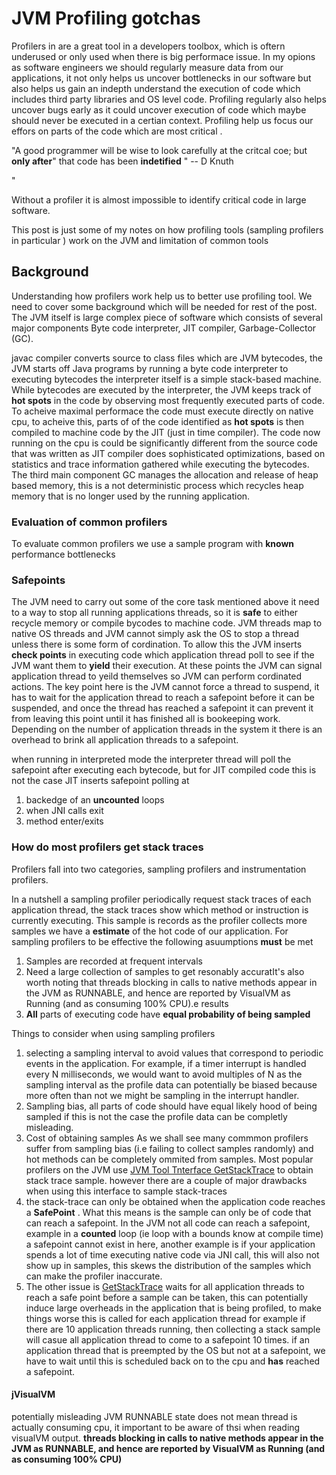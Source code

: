 # JVM Profiling gotchas 
Profilers in are a great tool in a developers toolbox, which is oftern underused or only used when 
there is big performace issue.
In my opions as software engineers we should regularly measure data from our applications, it not only helps us uncover bottlenecks in our software but also helps us gain an indepth understand the execution of code which includes third party libraries and OS level code. Profiling regularly also helps uncover bugs early as it could uncover execution of code which maybe should never be executed in a certian context.
Profiling help us focus our effors on parts of the code which are most critical .

"A good programmer will be wise to look carefully at the critcal coe; but **only after**" that code has been **indetified** " -- D Knuth

"

Without a profiler it is almost impossible to identify critical code in large software.

This post is just some of my notes on how profiling tools (sampling profilers in particular ) work on the JVM and limitation of common tools

## Background

Understanding how profilers work help us to better use profiling tool. We need to cover some background which will be needed for rest of the post.
The JVM itself is large complex piece of software which consists of several major components 
Byte code interpreter, JIT compiler, Garbage-Collector (GC).

javac compiler converts source to class files which are JVM bytecodes, the JVM starts off Java programs by running a byte code interpreter to executing bytecodes the interpreter itself is a simple stack-based machine. While bytecodes are executed by the interpreter, the JVM keeps track of **hot spots** in the code by observing most frequently executed parts of code. To acheive maximal performace the code must execute directly on native cpu, to acheive this, parts of of the code identified as **hot spots** is then compiled to machine code by the JIT (just in time compiler). The code now running on the cpu is could be significantly different from  the source code that was written as JIT compiler does sophisticated optimizations, based on statistics and trace information gathered while executing the bytecodes.
The third main component GC manages the allocation and release of heap based memory, this is a not deterministic process which recycles heap memory that is no longer used by the running application.

### Evaluation of common profilers
To evaluate common profilers we use a sample program with **known** performance bottlenecks 



### Safepoints

The JVM need to carry out some of the core task mentioned above it need to a way to stop all running applications threads, 
so it is **safe** to either recycle memory or compile bycodes to machine code.
JVM threads map to native OS threads and JVM cannot simply ask the OS to stop a thread unless there is some form of cordination.
To allow this the JVM inserts **check points** in executing code which application thread poll to see if the JVM want them to **yield** their execution.
At these points the JVM can signal application thread to yeild themselves so JVM can perform cordinated actions.
The key point here is the JVM cannot force a thread to suspend, it has to wait for the application thread to reach a safepoint before it can be suspended, and once the thread has reached a safepoint it can prevent it from leaving this point until it has finished all is bookeeping work.
Depending on the number of application threads in the system it there is an overhead to brink all application threads to a safepoint.

when running in interpreted mode the interpreter thread will poll the safepoint after executing each bytecode, but for JIT compiled code this is not the case JIT inserts safepoint polling at 
1) backedge of an **uncounted** loops
2) when JNI calls exit
3) method enter/exits
   
### How do most profilers get stack traces
Profilers fall into two categories, sampling profilers and instrumentation profilers.

In a nutshell a sampling profiler periodically request stack traces of each application thread, the stack traces show which method or instruction is currently executing.
This sample is records as the profiler collects more samples we have a **estimate** of the hot code of our application.
For sampling profilers to be effective the following asuumptions **must** be met 

1) Samples are recorded at frequent intervals
2) Need a large collection of samples to get resonably accuratIt's also worth noting that threads blocking in calls to native methods appear in the JVM as RUNNABLE, and hence are reported by VisualVM as Running (and as consuming 100% CPU).e results
3) **All** parts of executing code have **equal probability of being sampled** 

Things to consider when using sampling profilers
1) selecting a sampling interval to avoid values that correspond to periodic events in the application. For example, if a timer interrupt is handled every N milliseconds, we would want to avoid multiples of N as the sampling interval as the profile data can potentially be biased because more often than not we might be sampling in the interrupt handler.
2) Sampling bias, all parts of code should have equal likely hood of being sampled if this is not the case the profile data can be completly misleading.
3) Cost of obtaining samples 
As we shall see many commmon profilers suffer from sampling bias (i.e failing to collect samples randomly) and hot methods can be completely ommited from samples.
Most popular profilers on the JVM use 
[JVM Tool Tnterface ](https://docs.oracle.com/javase/8/docs/platform/jvmti/jvmti.html#whatIs)[GetStackTrace](https://docs.oracle.com/javase/8/docs/platform/jvmti/jvmti.html#GetStackTrace) to obtain stack trace sample. however there are a couple of major drawbacks when using this interface to sample stack-traces
1) the stack-trace can only be obtained when the application code reaches a **SafePoint** . What this means is the sample can only be of code that can reach a safepoint. In the JVM not all code can reach a safepoint, example in a **counted** loop (ie loop with a bounds know at compile time) a safepoint cannot exist in here, another example is if your application spends a lot of time executing native code via JNI call, this will also not show up in samples, this skews the distribution of the samples which can make the profiler inaccurate. 
2) The other issue is [GetStackTrace](https://docs.oracle.com/javase/8/docs/platform/jvmti/jvmti.html#GetStackTrace) waits for all application threads to reach a safe point before a sample can be taken, this can potentially induce large overheads in the application that is being profiled, to make things worse this is called for each application thread for example if there are 10 application threads running, then collecting a stack sample will casue all application thread to come to a safepoint 10 times. if an application thread that is preempted by the OS but not at a safepoint, we have to wait until this is scheduled back on to the cpu and **has** reached a safepoint. 



#### jVisualVM
potentially misleading JVM RUNNABLE state does not mean thread is actually consuming cpu, it important to be aware of thsi when reading visualVM output.
**threads blocking in calls to native methods appear in the JVM as RUNNABLE, and hence are reported by VisualVM as Running (and as consuming 100% CPU)**


 
